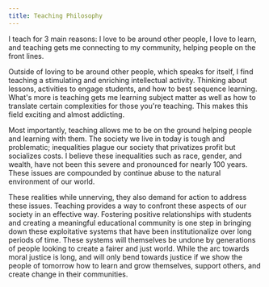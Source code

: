 ```yaml
---
title: Teaching Philosophy
---
```

I teach for 3 main reasons: I love to be around other people, I love to learn,
and teaching gets me connecting to my community, helping people on the
front lines.

Outside of loving to be around other people, which speaks for
itself, I find teaching a stimulating and enriching intellectual activity.
Thinking about lessons, activities to engage students, and how to best sequence
learning. What's more is teaching gets me learning subject matter as well as
how to translate certain complexities for those you're teaching. This makes
this field exciting and almost addicting.

Most importantly, teaching allows me to be on the ground helping people and
learning with them. The society we live in today is tough and problematic;
inequalities plague our society that privatizes profit but socializes costs.
I believe these inequalities such as race, gender, and wealth, have not been this
severe and pronounced for nearly 100 years. These issues are compounded by continue
abuse to the natural environment of our world. 

These realities while unnerving, they also demand for action to address these issues. Teaching provides a way to
confront these aspects of our society in an effective way. Fostering positive
relationships with students and creating a meaningful educational community
is one step in bringing down these exploitative
systems that have been institutionalize over long periods of time. These
systems will themselves be undone by generations of people looking to create a fairer and just world. 
While the arc towards moral justice is long, and will only bend
towards justice if we show the people of tomorrow how to learn and grow
themselves, support others, and create change in their communities.
